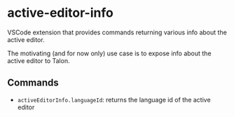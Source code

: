 # active-editor-info

VSCode extension that provides commands returning various info about the active editor.

The motivating (and for now only) use case is to expose info about the active editor to Talon.

## Commands

- `activeEditorInfo.languageId`: returns the language id of the active editor